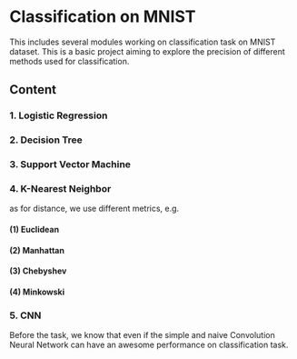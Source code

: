 # Classification on MNIST

This includes several modules working on classification task on MNIST dataset. This is a basic project aiming to explore the precision of different methods used for classification.

## Content

### 1. Logistic Regression




### 2. Decision Tree




### 3. Support Vector Machine




### 4. K-Nearest Neighbor

as for distance, we use different metrics, e.g. 

#### (1) Euclidean

#### (2) Manhattan

#### (3) Chebyshev

#### (4) Minkowski




### 5. CNN

Before the task, we know that even if the simple and naive Convolution Neural Network can have an awesome performance on classification task.

